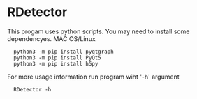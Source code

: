 # RDetector

  This progam uses python scripts. You may need to install some dependencyes.
MAC OS/Linux
```
  python3 -m pip install pyqtgraph
  python3 -m pip install PyQt5
  python3 -m pip install h5py
```
  For more usage information run program wiht '-h' argument
```
  RDetector -h    
```
